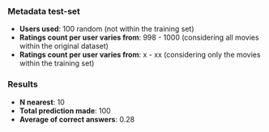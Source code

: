 ### Metadata test-set

- **Users used**: 100 random (not within the training set)
- **Ratings count per user varies from**: 998 - 1000 (considering all movies within the original dataset)
- **Ratings count per user varies from**: x - xx (considering only the movies within the training set)

### Results
- **N nearest**: 10
- **Total prediction made**: 100
- **Average of correct answers**: 0.28






